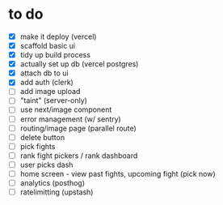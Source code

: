 # to do

- [x] make it deploy (vercel)
- [x] scaffold basic ui
- [x] tidy up build process
- [x] actually set up db (vercel postgres)
- [x] attach db to ui
- [x] add auth (clerk)
- [ ] add image upload
- [ ] "taint" (server-only)
- [ ] use next/image component
- [ ] error management (w/ sentry)
- [ ] routing/image page (parallel route)
- [ ] delete button
- [ ] pick fights
- [ ] rank fight pickers / rank dashboard
- [ ] user picks dash
- [ ] home screen - view past fights, upcoming fight (pick now)
- [ ] analytics (posthog)
- [ ] ratelimitting (upstash)
